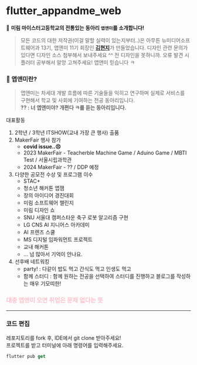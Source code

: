 # flutter_appandme_web
🩷 **미림 마이스터고등학교의 전통있는 동아리 `앱앤미`를 소개합니다!**
> 모든 코드의 대한 저작권(이걸 말할 실력이 있는지부터..)은 아무튼 뉴미디어소프트웨어과 13기, 앱앤미 11기 회장인 <a href="https://github.com/de-quei">**김현지**</a>가 만들었습니다. 디자인 관련 문의가 있다면 디자인 소스 첨부해서 보내주세요 ^^ 전 디자인을 못하니까.
오류 발견 시 플러터 공부해서 알앙 고쳐주세요! 앱앤미 믿습니다 ㅋ

### 🤔 앱앤미란?
> 앱앤미는 차세대 개발 흐름에 따른 기술들을 익히고 연구하며 실제로 서비스를 구현해서 학교 및 사회에 기여하는 전공 동아리입니다.<br>
**?? : 너 앱앤미야? 개쩐다 ㅋ를 듣는 동아리입니다.**

대표활동
1. 2학년 / 3학년 ITSHOW(교내 가장 큰 행사) 출품
2. MakerFair 행사 참가 
    - **covid issue..😣**
    - 2023 MakerFair - Teacherble Machine Game / Aduino Game / MBTI Test / 서울시립과학관
    - 2024 MakerFair - ?? / DDP 예정
3. 다양한 공모전 수상 및 프로그램 이수
    - STAC+
    - 청소년 해커톤 앱잼
    - 창의 아이디어 경진대회
    - 미림 소프트웨어 챌린지
    - 미림 디자인 쇼
    - SNU 서울대 캠퍼스타운 축구 로봇 알고리즘 구현
    - LG CNS AI 지니어스 아카데미
    - AI 프렌즈 스쿨
    - MS 디지털 임파워먼트 프로젝트
    - 교내 해커톤
    - ... 넘 많아서 기억이 안나요.
4. 선후배 네트워킹
    - party! : 다같이 밥도 먹고 간식도 먹고 인생도 먹고
    - 함께 스터디 : 함께 원하는 전공을 선택하여 스터디를 진행하고 블로그를 작성하는 매우 기모띠한!

### <p style="color: pink;">대충 앱앤미 오면 취업은 문제 없다는 뜻</p>

---

### 코드 편집
레포지토리를 fork 후, IDE에서 git clone 받아주세요!<br>
프로젝트를 받고 터미널에 아래 명령어를 입력해주세요.
```dart
flutter pub get
```